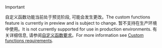 > [!IMPORTANT]
> <span data-ttu-id="6513f-101">自定义函数功能当前处于预览阶段, 可能会发生更改。</span><span class="sxs-lookup"><span data-stu-id="6513f-101">The custom functions feature is currently in preview and is subject to change.</span></span> <span data-ttu-id="6513f-102">暂不支持在生产环境中使用。</span><span class="sxs-lookup"><span data-stu-id="6513f-102">It is not currently supported for use in production environments.</span></span> <span data-ttu-id="6513f-103">有关详细信息, 请参阅[自定义函数要求](../excel/custom-functions-requirements.md)。</span><span class="sxs-lookup"><span data-stu-id="6513f-103">For more information see [Custom functions requirements](../excel/custom-functions-requirements.md).</span></span>
